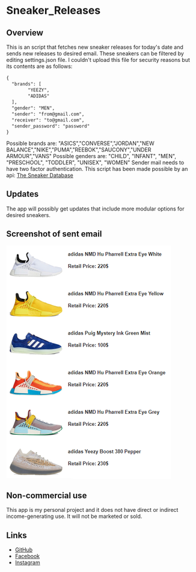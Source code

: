 # Sneaker_Releases

## Overview
This is an script that fetches new sneaker releases for today's date and sends new releases to desired email. 
These sneakers can be filtered by editing settings.json file.
I couldn't upload this file for security reasons but its contents are as follows:

```
{
  "brands": [		
    	"YEEZY",
    	"ADIDAS"
  ],
  "gender": "MEN",
  "sender": "from@gmail.com",
  "receiver": "to@gmail.com",
  "sender_password": "password"
}
```

Possible brands are: "ASICS","CONVERSE","JORDAN","NEW BALANCE","NIKE","PUMA","REEBOK","SAUCONY","UNDER ARMOUR","VANS"
Possible genders are: "CHILD", "INFANT", "MEN", "PRESCHOOL", "TODDLER", "UNISEX", "WOMEN"
Sender mail needs to have two factor authentication.
This script has been made possible by an api: [The Sneaker Database](https://app.swaggerhub.com/apis-docs/tg4solutions/the-sneaker-database/1.0.0)

## Updates
The app will possibly get updates that include more modular options for desired sneakers.

## Screenshot of sent email
<img src="sneaker_releases.png">

## Non-commercial use
This app is my personal project and it does not have direct or indirect income-generating use. It will not be marketed or sold.

## Links
* [GitHub](https://github.com/jerinic-dusan)
* [Facebook](https://www.facebook.com/dusan.jerinic.7/)
* [Instagram](https://www.instagram.com/jerinic_/)
